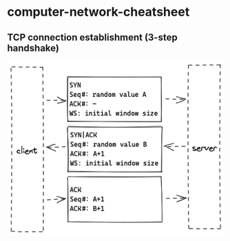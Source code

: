 # computer-network-cheatsheet

## TCP connection establishment (3-step handshake)

![](./tcp-connection-establishment.excalidraw.png)
